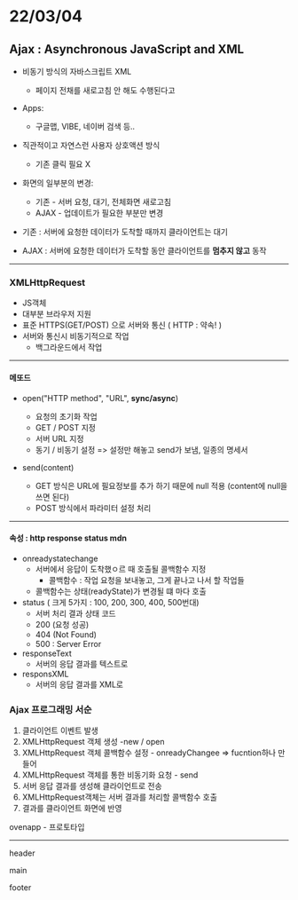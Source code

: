 # 22/03/04

## Ajax : Asynchronous JavaScript and XML

- 비동기 방식의 자바스크립트 XML 

  - 페이지 전채를 새로고침 안 해도 수행된다고

- Apps:

  - 구글맵, VIBE, 네이버 검색 등..

- 직관적이고 자연스런 사용자 상호액션 방식

  - 기존 클릭 필요 X

- 화면의 일부분의 변경:

  - 기존 - 서버 요청, 대기, 전체화면 새로고침
  - AJAX - 업데이트가 필요한 부분만 변경

  

  

- 기존 : 서버에 요청한 데이터가 도착할 때까지 클라이언트는 대기

- AJAX : 서버에 요청한 데이터가 도착할 동안 클라이언트를 **멈추지 않고** 동작

---

### XMLHttpRequest

- JS객체
- 대부분 브라우저 지원
- 표준 HTTPS(GET/POST) 으로 서버와 통신 ( HTTP : 약속! )
- 서버와 통신시 비동기적으로 작업
  - 백그라운드에서 작업

---

#### 메또드

- open("HTTP method", "URL", **sync/async**)
  - 요청의 초기화 작업
  - GET / POST 지정
  - 서버 URL 지정
  - 동기 / 비동기 설정   => 설정만 해놓고 send가 보냄, 일종의 명세서

- send(content)
  - GET 방식은 URL에 필요정보를 추가 하기 때문에 null 적용 (content에 null을 쓰면 된다)
  - POST 방식에서 파라미터 설정 처리

---

#### 속성  : http response status mdn

- onreadystatechange
  - 서버에서 응답이 도착했ㅇ르 때 호출될 콜백함수 지정
    - 콜백함수 : 작업 요청을 보내놓고, 그게 끝나고 나서 할 작업들
  - 콜백함수는 상태(readyState)가 변경될 떄 마다 호출
- status ( 크게 5가지 : 100, 200, 300, 400, 500번대)
  - 서버 처리 결과 상태 코드
  - 200 (요청 성공)
  - 404 (Not Found)
  - 500 : Server Error
- responseText
  - 서버의 응답 결과를 텍스트로
- responsXML
  - 서버의 응답 결과를 XML로



### Ajax 프로그래밍 서순

1. 클라이언트 이벤트 발생
2. XMLHttpRequest 객체 생성  -new / open
3. XMLHttpRequest 객체 콜백함수 설정 - onreadyChangee => fucntion하나 만들어
4. XMLHttpRequest 객체를 통한 비동기화 요청 - send
5. 서버 응답 결과를 생성해 클라이언트로 전송
6. XMLHttpRequest객체는 서버 결과를 처리할 콜백함수 호출
7. 결과를 클라이언트 화면에 반영



ovenapp - 프로토타입

---

header

main

footer